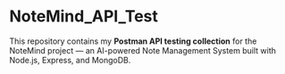 # NoteMind_API_Test
This repository contains my **Postman API testing collection** for the NoteMind project —   an AI-powered Note Management System built with Node.js, Express, and MongoDB.
